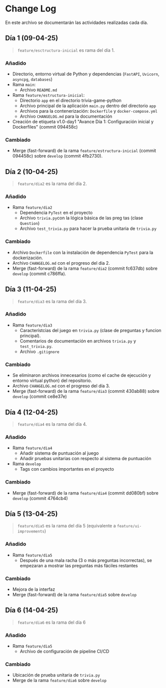 # Change Log

En este archivo se documentarán las actividades realizadas cada día.

## Día 1 (09-04-25)

> `feature/esctructura-inicial` es rama del día 1.

### Añadido

- Directorio, entorno virtual de Python y dependencias (`FastAPI`, `Uvicorn`, `asyncpg`, `databases`)
- Rama `main`:
    - Archivo `README.md`
- Rama `feature/estructura-inicial`:
    - Directorio `app` en el directorio trivia-game-python
    - Archivo principal de la aplicación `main.py` dentro del directorio `app`
    - Archivos para la contenerización: `Dockerfile` y `docker-compose.yml`
    - Archivo `CHANGELOG.md` para la documentación 
-  Creación de etiqueta v1.0-day1 "Avance Día 1: Configuración inicial y Dockerfiles" (commit 094458c)

### Cambiado

- Merge (fast-forward) de la rama `feature/estructura-inicial` (commit 094458c) sobre `develop` (commit 4fb2730).

## Día 2 (10-04-25)

> `feature/dia2` es la rama del día 2.

### Añadido

- Rama `feature/dia2`
    - Dependencia `PyTest` en el proyecto
    - Archivo `trivia.py`con la lógica básica de las preg tas (clase `Question`)
    - Archivo `test_trivia.py` para hacer la prueba unitaria de `trivia.py`

### Cambiado

- Archivo `Dockerfile` con la instalación de dependencia `PyTest` para la dockerización.
- Archivo `CHANGELOG.md` con el progreso del dia 2.
- Merge (fast-forward) de la rama `feature/dia2` (commit fc637db) sobre `develop` (commit c786ffa).


## Día 3 (11-04-25)

> `feature/dia3` es la rama del día 3.

### Añadido

- Rama `feature/dia3`
    - Característcias del juego en `trivia.py` (clase de preguntas y funcion principal).
    - Comentarios de documentación en archivos `trivia.py` y `test_trivia.py`.
    - Archivo `.gitignore`

### Cambiado

- Se eliminaron archivos innecesarios (como el cache de ejecución y entorno virtual python) del repositorio.
- Archivo `CHANGELOG.md` con el progreso del día 3.
- Merge (fast-forward) de la rama `feature/dia3` (commit 430ab88) sobre `develop` (commit ce8e37e)

## Día 4 (12-04-25)

> `feature/dia4` es la rama del día 4.

### Añadido

- Rama `feature/dia4`
    - Añadir sistema de puntuación al juego
    - Añadir pruebas unitarias con respecto al sistema de puntuación
- Rama `develop`
    - Tags con cambios importantes en el proyecto

### Cambiado

- Merge (fast-forward) de la rama `feature/dia4` (commit dd080bf) sobre `develop` (commit 4764cb4)

## Día 5 (13-04-25)

> `feature/dia5` es la rama del día 5 (equivalente a `feature/ui-improvements`)

### Añadido

- Rama `feature/dia5`
    - Después de una mala racha (3 o más preguntas incorrectas), se empezaran a mostrar las preguntas más fáciles restantes

### Cambiado

- Mejora de la interfaz
- Merge (fast-forward) de la rama `feature/dia5` sobre `develop`

## Día 6 (14-04-25)

> `feature/dia6` es la rama del día 6

### Añadido

- Rama `feature/dia5`
    - Archivo de configuración de pipeline CI/CD 

### Cambiado

- Ubicación de prueba unitaria de `trivia.py`
- Merge de la rama `feature/dia6` sobre `develop`